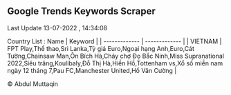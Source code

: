 

## Google Trends Keywords Scraper 
 
Last Update 13-07-2022 , 14:34:08

Country List :
 Name  | Keyword |
| ------------- | ------------- |
| VIETNAM | FPT Play,Thể thao,Sri Lanka,Tỷ giá Euro,Ngoại hạng Anh,Euro,Cát Tường,Chainsaw Man,Ôn Bích Hà,Cháy chợ Đọ Bắc Ninh,Miss Supranational 2022,Siêu trăng,Koulibaly,Đỗ Thị Hà,Hiền Hồ,Tottenham vs,Xổ số miền nam ngày 12 tháng 7,Pau FC,Manchester United,Hồ Văn Cường |



© Abdul Muttaqin 
